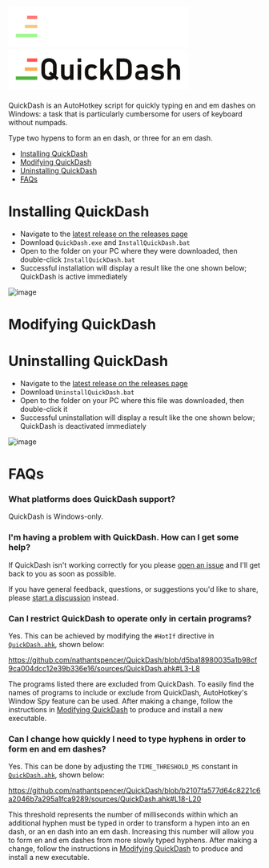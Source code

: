 ![QuickDash Logo](images/png/QuickDashLogoTextDark.png#gh-dark-mode-only)
![QuickDash Logo](images/png/QuickDashLogoTextLight.png#gh-light-mode-only)
---
QuickDash is an AutoHotkey script for quickly typing en and em dashes on Windows: a task that is particularly cumbersome for users of keyboard without numpads.

Type two hypens to form an en dash, or three for an em dash.

- [Installing QuickDash](#installing-quickdash)
- [Modifying QuickDash](#modifying-quickdash)
- [Uninstalling QuickDash](#uninstalling-quickdash)
- [FAQs](#faqs)

# Installing QuickDash

 - Navigate to the [latest release on the releases page](https://github.com/nathantspencer/QuickDash/releases)
 - Download `QuickDash.exe` and `InstallQuickDash.bat`
 - Open to the folder on your PC where they were downloaded, then double-click `InstallQuickDash.bat`
 - Successful installation will display a result like the one shown below; QuickDash is active immediately

![image](https://github.com/user-attachments/assets/97e26b98-d9cb-4f56-bce4-a4389b101ba9)

# Modifying QuickDash

# Uninstalling QuickDash

 - Navigate to the [latest release on the releases page](https://github.com/nathantspencer/QuickDash/releases)
 - Download `UninstallQuickDash.bat`
 - Open to the folder on your PC where this file was downloaded, then double-click it
 - Successful uninstallation will display a result like the one shown below; QuickDash is deactivated immediately

![image](https://github.com/user-attachments/assets/90473179-88a5-4604-912c-a58f737d9dfc)

# FAQs

### What platforms does QuickDash support?

QuickDash is Windows-only.

### I'm having a problem with QuickDash. How can I get some help?

If QuickDash isn't working correctly for you please [open an issue](https://github.com/nathantspencer/QuickDash/issues) and I'll get back to you as soon as possible.

If you have general feedback, questions, or suggestions you'd like to share, please [start a discussion](https://github.com/nathantspencer/QuickDash/discussions) instead.

### Can I restrict QuickDash to operate only in certain programs?

Yes. This can be achieved by modifying the `#HotIf` directive in [`QuickDash.ahk`](sources/QuickDash.ahk), shown below:

https://github.com/nathantspencer/QuickDash/blob/d5ba18980035a1b98cf9ca004dcc12e39b336e16/sources/QuickDash.ahk#L3-L8

The programs listed there are excluded from QuickDash. To easily find the names of programs to include or exclude from QuickDash, AutoHotkey's Window Spy feature can be used. After making a change, follow the instructions in [Modifying QuickDash](#modifying-quickdash) to produce and install a new executable.

### Can I change how quickly I need to type hyphens in order to form en and em dashes?

Yes. This can be done by adjusting the `TIME_THRESHOLD_MS` constant in [`QuickDash.ahk`](sources/QuichDash.ahk), shown below:

https://github.com/nathantspencer/QuickDash/blob/b2107fa577d64c8221c6a2046b7a295a1fca9289/sources/QuickDash.ahk#L18-L20

This threshold represents the number of milliseconds within which an additional hyphen must be typed in order to transform a hypen into an en dash, or an en dash into an em dash. Increasing this number will allow you to form en and em dashes from more slowly typed hyphens. After making a change, follow the instructions in [Modifying QuickDash](#modifying-quickdash) to produce and install a new executable.
